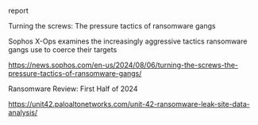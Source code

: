 report

Turning the screws: The pressure tactics of ransomware gangs

Sophos X-Ops examines the increasingly aggressive tactics ransomware gangs use to coerce their targets

https://news.sophos.com/en-us/2024/08/06/turning-the-screws-the-pressure-tactics-of-ransomware-gangs/

Ransomware Review: First Half of 2024

https://unit42.paloaltonetworks.com/unit-42-ransomware-leak-site-data-analysis/
